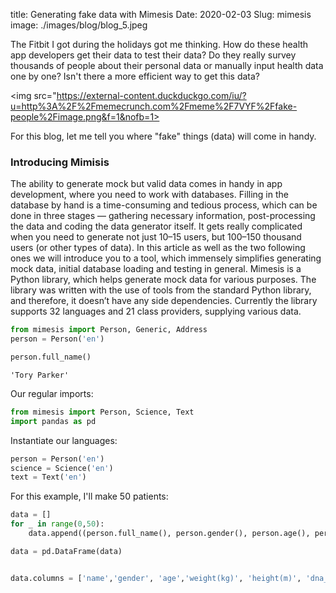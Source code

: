 title: Generating fake data with Mimesis
Date: 2020-02-03
Slug: mimesis
image: ./images/blog/blog_5.jpeg
<!-- https://images.pexels.com/photos/2315712/pexels-photo-2315712.jpeg?auto=compress&cs=tinysrgb&h=650&w=940 -->

The Fitbit I got during the holidays got me thinking. How do these health app developers get their data to test their data? Do they really survey thousands of people about their personal data or manually input health data one by one?
Isn't there a more efficient way to get this data?

<img src="https://external-content.duckduckgo.com/iu/?u=http%3A%2F%2Fmemecrunch.com%2Fmeme%2F7VYF%2Ffake-people%2Fimage.png&f=1&nofb=1>

For this blog, let me tell you where "fake" things (data) will come in handy.

### Introducing Mimisis

The ability to generate mock but valid data comes in handy in app development, where you need to work with databases. Filling in the database by hand is a time-consuming and tedious process, which can be done in three stages — gathering necessary information, post-processing the data and coding the data generator itself. It gets really complicated when you need to generate not just 10–15 users, but 100–150 thousand users (or other types of data). In this article as well as the two following ones we will introduce you to a tool, which immensely simplifies generating mock data, initial database loading and testing in general.
Mimesis is a Python library, which helps generate mock data for various purposes. The library was written with the use of tools from the standard Python library, and therefore, it doesn’t have any side dependencies. Currently the library supports 32 languages and 21 class providers, supplying various data.



```python
from mimesis import Person, Generic, Address
person = Person('en')
```


```python
person.full_name()
```




    'Tory Parker'



Our regular imports:


```python
from mimesis import Person, Science, Text
import pandas as pd
```

Instantiate our languages:


```python
person = Person('en')
science = Science('en')
text = Text('en')
```

For this example, I'll make 50 patients:


```python
data = []
for _ in range(0,50):
    data.append((person.full_name(), person.gender(), person.age(), person.weight(), person.height(), science.dna_sequence(length=10), science.rna_sequence(length=10), text.answer()))

data = pd.DataFrame(data)


data.columns = ['name','gender', 'age','weight(kg)', 'height(m)', 'dna_sequence', 'rna_sequence', 'smoker']

```
